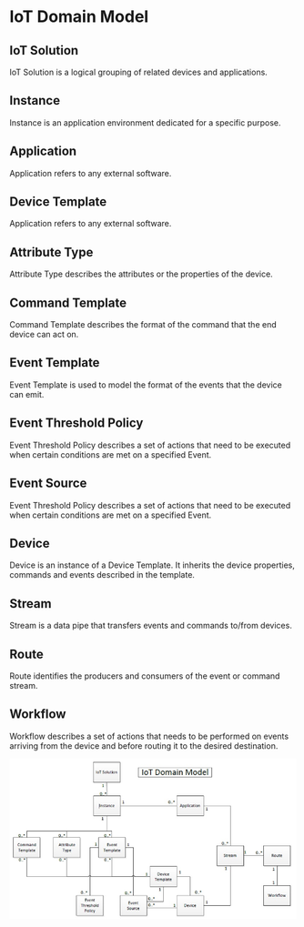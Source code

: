 
# **IoT Domain Model**


## IoT Solution
IoT Solution is a logical grouping of related devices and applications.


## Instance
Instance is an application environment dedicated for a specific purpose.


## Application
Application refers to any external software.


## Device Template
Application refers to any external software.

## Attribute Type
Attribute Type describes the attributes or the properties of the device.

## Command Template
Command Template describes the format of the command that the end device can act on.

## Event Template
Event Template is used to model the format of the events that the device can emit.

## Event Threshold Policy
Event Threshold Policy describes a set of actions that need to be executed when certain conditions are met on a specified Event.

## Event Source
Event Threshold Policy describes a set of actions that need to be executed when certain conditions are met on a specified Event.

## Device
Device is an instance of a Device Template. It inherits the device properties, commands and events described in the template.

## Stream
Stream is a data pipe that transfers events and commands to/from devices.

## Route
Route identifies the producers and consumers of the event or command stream.

## Workflow
Workflow describes a set of actions that needs to be performed on events arriving from the device and before routing it to the desired destination.


![](IoT_Domain_Model.jpg)

